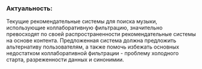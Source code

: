 ### Актуальность:

Текущие рекомендательные системы для поиска музыки, использующие коллаборативную фильтрацию, значительно превосходят по своей распространенности рекомендательные системы на основе контента. Предложенная система должна предложить альтернативу пользователям, а также помочь избежать основных недостатком коллаборативной фильтрации - проблему холодного старта, разреженности данных и синонимии.
